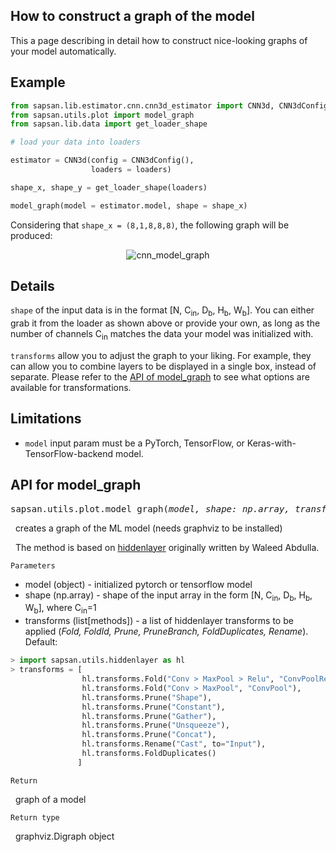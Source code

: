 ## How to construct a graph of the model
This a page describing in detail how to construct nice-looking graphs of your model automatically.

## Example

```python
from sapsan.lib.estimator.cnn.cnn3d_estimator import CNN3d, CNN3dConfig
from sapsan.utils.plot import model_graph
from sapsan.lib.data import get_loader_shape

# load your data into loaders

estimator = CNN3d(config = CNN3dConfig(),
                  loaders = loaders)

shape_x, shape_y = get_loader_shape(loaders)

model_graph(model = estimator.model, shape = shape_x)
```
Considering that `shape_x = (8,1,8,8,8)`, the following graph will be produced:

<p align="center">
  <img src="https://github.com/pikarpov-LANL/Sapsan/blob/images/docs/images/cnn_model_graph.png" alt="cnn_model_graph">
</p>

## Details

`shape` of the input data is in the format [N, C<sub>in</sub>, D<sub>b</sub>, H<sub>b</sub>, W<sub>b</sub>]. You can either grab it from the loader as shown above or provide your own, as long as the number of channels C<sub>in</sub> matches the data your model was initialized with.
  

`transforms` allow you to adjust the graph to your liking. For example, they can allow you to combine layers to be displayed in a single box, instead of separate. Please refer to the [API of model_graph](#API-for-model_graph) to see what options are available for transformations.

## Limitations

* `model` input param must be a PyTorch, TensorFlow, or Keras-with-TensorFlow-backend model.

## API for model_graph

<pre>
sapsan.utils.plot.model_graph(<i>model, shape: np.array, transforms</i>)
</pre>
&nbsp; creates a graph of the ML model (needs graphviz to be installed)

&nbsp; The method is based on [hiddenlayer](https://github.com/waleedka/hiddenlayer) originally written by Waleed Abdulla.

`Parameters`

* model (object) - initialized pytorch or tensorflow model
* shape (np.array) - shape of the input array in the form [N, C<sub>in</sub>, D<sub>b</sub>, H<sub>b</sub>, W<sub>b</sub>], where C<sub>in</sub>=1
* transforms (list[methods]) - a list of hiddenlayer transforms to be applied (*Fold, FoldId, Prune, PruneBranch, FoldDuplicates, Rename*). Default:
```python
> import sapsan.utils.hiddenlayer as hl
> transforms = [
                hl.transforms.Fold("Conv > MaxPool > Relu", "ConvPoolRelu"),
                hl.transforms.Fold("Conv > MaxPool", "ConvPool"),    
                hl.transforms.Prune("Shape"),
                hl.transforms.Prune("Constant"),
                hl.transforms.Prune("Gather"),
                hl.transforms.Prune("Unsqueeze"),
                hl.transforms.Prune("Concat"),
                hl.transforms.Rename("Cast", to="Input"),
                hl.transforms.FoldDuplicates()
               ]
```

`Return`

&nbsp; graph of a model

`Return type`

&nbsp; graphviz.Digraph object

<br/>